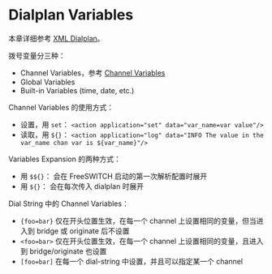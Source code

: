 # Dialplan Variables

本章详细参考 [XML Dialplan](https://freeswitch.org/confluence/display/FREESWITCH/XML+Dialplan)。

拨号变量分三种：
- Channel Variables，参考 [Channel Variables](https://freeswitch.org/confluence/display/FREESWITCH/Channel+Variables)
- Global Variables
- Built-in Variables (time, date, etc.)

Channel Variables 的使用方式：
- 设置，用 `set`： `<action application="set" data="var_name=var value"/>`
- 读取，用 `${}`： `<action application="log" data="INFO The value in the var_name chan var is ${var_name}"/>`

Variables Expansion 的两种方式：
- 用 `$${}`： 会在 FreeSWITCH 启动的第一次解析配置时展开
- 用 `${}`： 会在每次传入 dialplan 时展开

Dial String 中的 Channel Variables：
- `{foo=bar}` 仅在开头位置生效，在每一个 channel 上设置相同的变量，但当进入到 bridge 或 originate 后不设置
- `<foo=bar>` 仅在开头位置生效，在每一个 channel 上设置相同的变量，且进入到 bridge/originate 也设置
- `[foo=bar]` 在每一个 dial-string 中设置，并且可以指定某一个 channel
